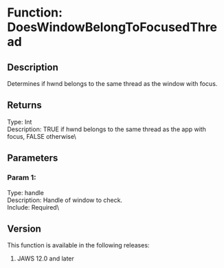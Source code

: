 # Function: DoesWindowBelongToFocusedThread

## Description

Determines if hwnd belongs to the same thread as the window with focus.

## Returns

Type: Int\
Description: TRUE if hwnd belongs to the same thread as the app with
focus, FALSE otherwise\

## Parameters

### Param 1:

Type: handle\
Description: Handle of window to check.\
Include: Required\

## Version

This function is available in the following releases:

1.  JAWS 12.0 and later
